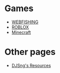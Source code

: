# Games
- [WEBFISHING](/games/webfish)
- [ROBLOX](/games/rblx)
- [Minecraft](/games/mc/index)

# Other pages
- [DJSng's Resources](/library.md)